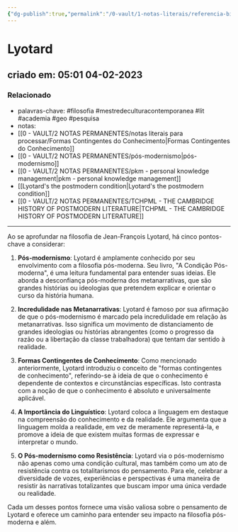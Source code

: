 ```yaml
---
{"dg-publish":true,"permalink":"/0-vault/1-notas-literais/referencia-bio/lyotard-jean-francois/","tags":["filosofia","mestredeculturacontemporanea","lit","academia","geo","pesquisa"],"dgHomeLink":true,"dgShowLocalGraph":true,"dgShowFileTree":true,"dgEnableSearch":true,"noteIcon":""}
---
```


# Lyotard
## criado em: 05:01 04-02-2023

### Relacionado
- palavras-chave: #filosofia #mestredeculturacontemporanea #lit #academia #geo #pesquisa 
- notas: 
- [[0 - VAULT/2 NOTAS PERMANENTES/notas literais para processar/Formas Contingentes do Conhecimento\|Formas Contingentes do Conhecimento]]
- [[0 - VAULT/2 NOTAS PERMANENTES/pós-modernismo\|pós-modernismo]]
- [[0 - VAULT/2 NOTAS PERMANENTES/pkm - personal knowledge management\|pkm - personal knowledge management]]
-  [[Lyotard's the postmodern condition\|Lyotard's the postmodern condition]]
- [[0 - VAULT/2 NOTAS PERMANENTES/TCHPML - THE CAMBRIDGE HISTORY OF POSTMODERN LITERATURE\|TCHPML - THE CAMBRIDGE HISTORY OF POSTMODERN LITERATURE]]
---

Ao se aprofundar na filosofia de Jean-François Lyotard, há cinco pontos-chave a considerar:

1. **Pós-modernismo**: Lyotard é amplamente conhecido por seu envolvimento com a filosofia pós-moderna. Seu livro, "A Condição Pós-moderna", é uma leitura fundamental para entender suas ideias. Ele aborda a desconfiança pós-moderna dos metanarrativas, que são grandes histórias ou ideologias que pretendem explicar e orientar o curso da história humana.

2. **Incredulidade nas Metanarrativas**: Lyotard é famoso por sua afirmação de que o pós-modernismo é marcado pela incredulidade em relação às metanarrativas. Isso significa um movimento de distanciamento de grandes ideologias ou histórias abrangentes (como o progresso da razão ou a libertação da classe trabalhadora) que tentam dar sentido à realidade.

3. **Formas Contingentes de Conhecimento**: Como mencionado anteriormente, Lyotard introduziu o conceito de "formas contingentes de conhecimento", referindo-se à ideia de que o conhecimento é dependente de contextos e circunstâncias específicas. Isto contrasta com a noção de que o conhecimento é absoluto e universalmente aplicável.

4. **A Importância do Linguístico**: Lyotard coloca a linguagem em destaque na compreensão do conhecimento e da realidade. Ele argumenta que a linguagem molda a realidade, em vez de meramente representá-la, e promove a ideia de que existem muitas formas de expressar e interpretar o mundo.

5. **O Pós-modernismo como Resistência**: Lyotard via o pós-modernismo não apenas como uma condição cultural, mas também como um ato de resistência contra os totalitarismos do pensamento. Para ele, celebrar a diversidade de vozes, experiências e perspectivas é uma maneira de resistir às narrativas totalizantes que buscam impor uma única verdade ou realidade.

Cada um desses pontos fornece uma visão valiosa sobre o pensamento de Lyotard e oferece um caminho para entender seu impacto na filosofia pós-moderna e além.